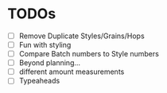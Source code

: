 # TODOs
- [ ] Remove Duplicate Styles/Grains/Hops
- [ ] Fun with styling
- [ ] Compare Batch numbers to Style numbers
- [ ] Beyond planning...
- [ ] different amount measurements
- [ ] Typeaheads